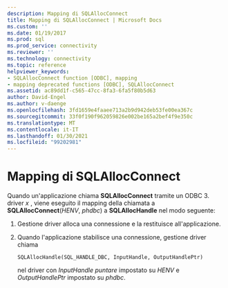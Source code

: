 ```yaml
---
description: Mapping di SQLAllocConnect
title: Mapping di SQLAllocConnect | Microsoft Docs
ms.custom: ''
ms.date: 01/19/2017
ms.prod: sql
ms.prod_service: connectivity
ms.reviewer: ''
ms.technology: connectivity
ms.topic: reference
helpviewer_keywords:
- SQLAllocConnect function [ODBC], mapping
- mapping deprecated functions [ODBC], SQLAllocConnect
ms.assetid: ac89dd1f-c565-47cc-8fa3-6fa5f80b5d63
author: David-Engel
ms.author: v-daenge
ms.openlocfilehash: 3fd1659e4faaee713a2b9d942deb53fe00ea367c
ms.sourcegitcommit: 33f0f190f962059826e002be165a2bef4f9e350c
ms.translationtype: MT
ms.contentlocale: it-IT
ms.lasthandoff: 01/30/2021
ms.locfileid: "99202981"
---
```

# <a name="sqlallocconnect-mapping"></a>Mapping di SQLAllocConnect
Quando un'applicazione chiama **SQLAllocConnect** tramite un ODBC 3. driver *x* , viene eseguito il mapping della chiamata a **SQLAllocConnect**(*HENV*, *phdbc*) a **SQLAllocHandle** nel modo seguente:  
  
1.  Gestione driver alloca una connessione e la restituisce all'applicazione.  
  
2.  Quando l'applicazione stabilisce una connessione, gestione driver chiama  
  
    ```  
    SQLAllocHandle(SQL_HANDLE_DBC, InputHandle, OutputHandlePtr)  
    ```  
  
     nel driver con *InputHandle puntare* impostato su *HENV* e *OutputHandlePtr* impostato su *phdbc*.
